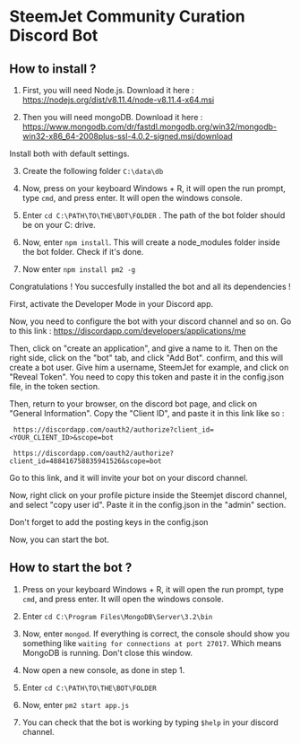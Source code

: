 # SteemJet Community Curation Discord Bot

## How to install ?

1. First, you will need Node.js. Download it here : https://nodejs.org/dist/v8.11.4/node-v8.11.4-x64.msi

2. Then you will need mongoDB. Download it here : https://www.mongodb.com/dr/fastdl.mongodb.org/win32/mongodb-win32-x86_64-2008plus-ssl-4.0.2-signed.msi/download

  Install both with default settings.

3. Create the following folder `C:\data\db`

4. Now, press on your keyboard Windows + R, it will open the run prompt, type `cmd`, and press enter. It will open the windows console.

5. Enter `cd C:\PATH\TO\THE\BOT\FOLDER` . The path of the bot folder should be on your C: drive.

6. Now, enter `npm install`. This will create a node_modules folder inside the bot folder. Check if it's done.

7. Now enter `npm install pm2 -g`

Congratulations ! You succesfully installed the bot and all its dependencies !  

First, activate the Developer Mode in your Discord app. 

Now, you need to configure the bot with your discord channel and so on. Go to this link : https://discordapp.com/developers/applications/me

Then, click on "create an application", and give a name to it. Then on the right side, click on the "bot" tab, and click "Add Bot". confirm, and this will create a bot user. Give him a username, SteemJet for example, and click on "Reveal Token". You need to copy this token and paste it in the config.json file, in the token section.

Then, return to your browser, on the discord bot page, and click on "General Information". Copy the "Client ID", and paste it in this link like so :

` https://discordapp.com/oauth2/authorize?client_id=<YOUR_CLIENT_ID>&scope=bot` 

` https://discordapp.com/oauth2/authorize?client_id=488416758835941526&scope=bot`

Go to this link, and it will invite your bot on your discord channel.

Now, right click on your profile picture inside the Steemjet discord channel, and select "copy user id". Paste it in the config.json in the "admin" section.

Don't forget to add the posting keys in the config.json

Now, you can start the bot.




## How to start the bot ?

1. Press on your keyboard Windows + R, it will open the run prompt, type `cmd`, and press enter. It will open the windows console.

2. Enter `cd C:\Program Files\MongoDB\Server\3.2\bin`

3. Now, enter `mongod`. If everything is correct, the console should show you something like `waiting for connections at port 27017`. Which means MongoDB is running. Don't close this window.

4. Now open a new console, as done in step 1. 

5. Enter `cd C:\PATH\TO\THE\BOT\FOLDER` 

5. Now, enter `pm2 start app.js`

6. You can check that the bot is working by typing  `$help` in your discord channel.

